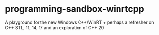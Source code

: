 # programming-sandbox-winrtcpp
A playground for the new Windows C++/WinRT + perhaps a refresher on C++ STL, 11, 14, 17 and an exploration of C++ 20
